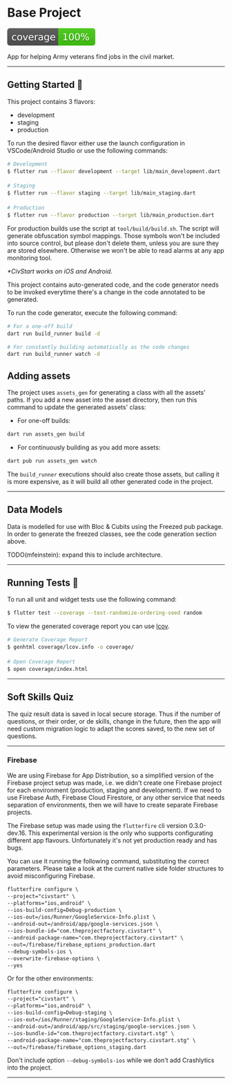 # Base Project

![coverage][coverage_badge]

App for helping Army veterans find jobs in the civil market.

---

## Getting Started 🚀

This project contains 3 flavors:

- development
- staging
- production

To run the desired flavor either use the launch configuration in VSCode/Android Studio or use the following commands:

```sh
# Development
$ flutter run --flavor development --target lib/main_development.dart

# Staging
$ flutter run --flavor staging --target lib/main_staging.dart

# Production
$ flutter run --flavor production --target lib/main_production.dart
```

For production builds use the script at `tool/build/build.sh`. The script will generate 
obfuscation symbol mappings. Those symbols won't be included into source control, but please 
don't delete them, unless you are sure they are stored elsewhere. Otherwise we won't be able to 
read alarms at any app monitoring tool.

_\*CivStart works on iOS and Android._

This project contains auto-generated code, and the code generator needs to be invoked everytime there's a change
in the code annotated to be generated.

To run the code generator, execute the following command:

```sh
# For a one-off build
dart run build_runner build -d
```

```sh
# For constantly building automatically as the code changes
dart run build_runner watch -d
```

## Adding assets

The project uses `assets_gen` for generating a class with all the assets' paths. If you add a new asset into the 
asset directory, then run this command to update the generated assets' class:

 - For one-off builds:

```sh
dart run assets_gen build
```

- For continuously building as you add more assets:

```sh
dart pub run assets_gen watch
```

The `build_runner` executions should also create those assets, but calling it is more expensive, as it will 
 build all other generated code in the project.

---

## Data Models

Data is modelled for use with Bloc & Cubits using the Freezed pub package. In order to generate the 
freezed classes, see the code generation section above.

TODO(mfeinstein): expand this to include architecture.

---

## Running Tests 🧪

To run all unit and widget tests use the following command:

```sh
$ flutter test --coverage --test-randomize-ordering-seed random
```

To view the generated coverage report you can use [lcov](https://github.com/linux-test-project/lcov).

```sh
# Generate Coverage Report
$ genhtml coverage/lcov.info -o coverage/

# Open Coverage Report
$ open coverage/index.html
```

---

## Soft Skills Quiz

The quiz result data is saved in local secure storage. Thus if the number of questions, or their order, 
or de skills, change in the future, then the app will need custom migration logic to adapt the
scores saved, to the new set of questions.

---

### Firebase

We are using Firebase for App Distribution, so a simplified version of the Firebase project setup was made,
i.e. we didn't create one Firebase project for each environment (production, staging and development). If
we need to use Firebase Auth, Firebase Cloud Firestore, or any other service that needs separation of 
environments, then we will have to create separate Firebase projects.

The Firebase setup was made using the `flutterfire` cli version 0.3.0-dev.16. This experimental version 
is the only who supports configurating different app flavours. Unfortunately it's not yet production ready 
and has bugs.

You can use it running the following command, substituting the correct parameters. Please take a look
at the current native side folder structures to avoid misconfiguring Firebase.

```console
flutterfire configure \
--project="civstart" \
--platforms="ios,android" \
--ios-build-config=Debug-production \
--ios-out=/ios/Runner/GoogleService-Info.plist \
--android-out=/android/app/google-services.json \
--ios-bundle-id="com.theprojectfactory.civstart" \
--android-package-name="com.theprojectfactory.civstart" \
--out=/firebase/firebase_options_production.dart
--debug-symbols-ios \
--overwrite-firebase-options \
--yes
```

Or for the other environments:

```console
flutterfire configure \
--project="civstart" \
--platforms="ios,android" \
--ios-build-config=Debug-staging \
--ios-out=/ios/Runner/staging/GoogleService-Info.plist \
--android-out=/android/app/src/staging/google-services.json \
--ios-bundle-id="com.theprojectfactory.civstart.stg" \
--android-package-name="com.theprojectfactory.civstart.stg" \
--out=/firebase/firebase_options_staging.dart
```

Don't include option `--debug-symbols-ios` while we don't add Crashlytics into the project.

---

[coverage_badge]: coverage_badge.svg
[flutter_localizations_link]: https://api.flutter.dev/flutter/flutter_localizations/flutter_localizations-library.html
[internationalization_link]: https://flutter.dev/docs/development/accessibility-and-localization/internationalization
[license_badge]: https://img.shields.io/badge/license-MIT-blue.svg
[license_link]: https://opensource.org/licenses/MIT
[very_good_analysis_badge]: https://img.shields.io/badge/style-very_good_analysis-B22C89.svg
[very_good_analysis_link]: https://pub.dev/packages/very_good_analysis
[very_good_cli_link]: https://github.com/VeryGoodOpenSource/very_good_cli
